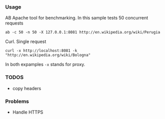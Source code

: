 ### Usage
AB Apache tool for benchmarking. In this sample tests 50 concurrent requests

```
ab -c 50 -n 50 -X 127.0.0.1:8081 http://en.wikipedia.org/wiki/Perugia
```

Curl. Single request
```
curl -x http://localhost:8081 -k "http://en.wikipedia.org/wiki/Bologna"
```

In both expamples `-x` stands for proxy.

### TODOS
* copy headers

### Problems
* Handle HTTPS